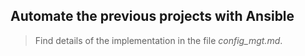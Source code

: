 ## Automate the previous projects with Ansible

> Find details of the implementation in the file *config_mgt.md*.   
 
       
   
  
    
  
 
   
 
     
